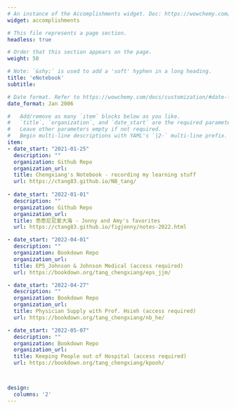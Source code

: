 ```yaml
---
# An instance of the Accomplishments widget. Doc: https://wowchemy.com/docs/page-builder/
widget: accomplishments

# This file represents a page section.
headless: true

# Order that this section appears on the page.
weight: 50

# Note: `&shy;` is used to add a 'soft' hyphen in a long heading.
title: 'eNotebook'
subtitle:

# Date format. Refer to https://wowchemy.com/docs/customization/#date-format
date_format: Jan 2006

#   Add/remove as many `item` blocks below as you like.
#   `title`, `organization`, and `date_start` are the required parameters.
#   Leave other parameters empty if not required.
#   Begin multi-line descriptions with YAML's `|2-` multi-line prefix.
item:
- date_start: "2021-01-25"
  description: ""
  organization: Github Repo
  organization_url: 
  title: Chengxiang's Notebook - recording my learning stuff
  url: https://ctang83.github.io/NB_tang/
  
- date_start: "2022-01-01"
  description: ""
  organization: Github Repo
  organization_url: 
  title: 悉悉尼尼爱大海 - Jonny and Amy's favorites
  url: https://ctang83.github.io/figjonny/notes-2022.html

- date_start: "2022-04-01"
  description: ""
  organization: Bookdown Repo
  organization_url: 
  title: EPS_Johnson & Johnson Medical (access required)
  url: https://bookdown.org/tang_chengxiang/eps_jjm/

- date_start: "2022-04-27"
  description: ""
  organization: Bookdown Repo
  organization_url: 
  title: Physician Supply with Prof. Hsieh (access required)
  url: https://bookdown.org/tang_chengxiang/nb_he/

- date_start: "2022-05-07"
  description: ""
  organization: Bookdown Repo
  organization_url: 
  title: Keeping People out of Hospital (access required)
  url: https://bookdown.org/tang_chengxiang/kpooh/



design:
  columns: '2' 
---
```


